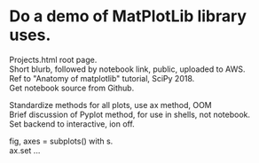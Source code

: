 # Do a demo of MatPlotLib library uses.  

Projects.html root page.  
Short blurb, followed by notebook link, public, uploaded to AWS.  
Ref to "Anatomy of matplotlib" tutorial, SciPy 2018.  
Get notebook source from Github.  

Standardize methods for all plots, use ax method, OOM  
Brief discussion of Pyplot method, for use in shells, not notebook.  
Set backend to interactive, ion off.  

fig, axes = subplots()  with s.  
ax.set ...  

